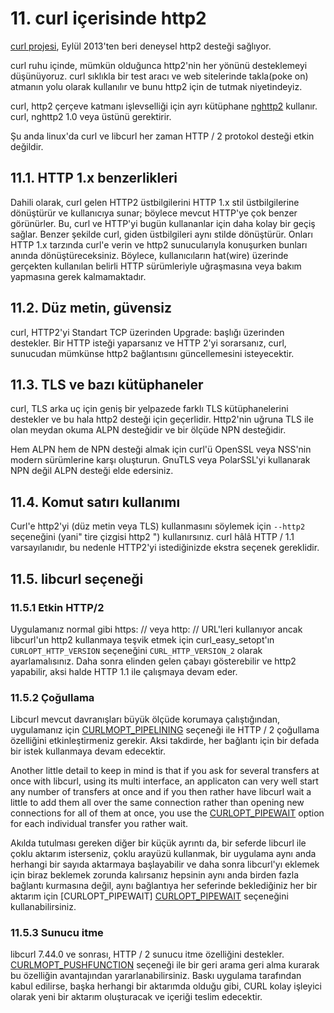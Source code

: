 # 11. curl içerisinde http2

[curl projesi](http://curl.haxx.se/), Eylül 2013'ten beri deneysel http2 desteği sağlıyor.

curl ruhu içinde, mümkün olduğunca http2'nin her yönünü desteklemeyi düşünüyoruz. curl sıklıkla bir test aracı ve web sitelerinde takla(poke on) atmanın yolu olarak kullanılır ve bunu http2 için de tutmak niyetindeyiz.

curl, http2 çerçeve katmanı işlevselliği için ayrı kütüphane [nghttp2](https://nghttp2.org/) kullanır. curl, nghttp2 1.0 veya üstünü gerektirir.

Şu anda linux'da curl ve libcurl her zaman HTTP / 2 protokol desteği etkin değildir.

## 11.1. HTTP 1.x benzerlikleri

Dahili olarak, curl gelen HTTP2 üstbilgilerini HTTP 1.x stil üstbilgilerine dönüştürür ve kullanıcıya sunar; böylece mevcut HTTP'ye çok benzer görünürler. Bu, curl ve HTTP'yi bugün kullananlar için daha kolay bir geçiş sağlar. Benzer şekilde curl, giden üstbilgileri aynı stilde dönüştürür. Onları HTTP 1.x tarzında curl'e verin ve http2 sunucularıyla konuşurken bunları anında dönüştüreceksiniz. Böylece, kullanıcıların hat(wire) üzerinde gerçekten kullanılan belirli HTTP sürümleriyle uğraşmasına veya bakım yapmasına gerek kalmamaktadır.

## 11.2. Düz metin, güvensiz

curl, HTTP2'yi Standart TCP üzerinden Upgrade: başlığı üzerinden destekler. Bir HTTP isteği yaparsanız ve HTTP 2'yi sorarsanız, curl, sunucudan mümkünse http2 bağlantısını güncellemesini isteyecektir.

## 11.3. TLS ve bazı kütüphaneler

curl, TLS arka uç için geniş bir yelpazede farklı TLS kütüphanelerini destekler ve bu hala http2 desteği için geçerlidir.  Http2'nin uğruna TLS ile olan meydan okuma ALPN desteğidir ve bir ölçüde NPN desteğidir.

Hem ALPN hem de NPN desteği almak için curl'ü OpenSSL veya NSS'nin modern sürümlerine karşı oluşturun. GnuTLS veya PolarSSL'yi kullanarak NPN değil ALPN desteği elde edersiniz.

## 11.4. Komut satırı kullanımı

Curl'e http2'yi (düz metin veya TLS) kullanmasını söylemek için `--http2` seçeneğini (yani" tire çizgisi http2 ") kullanırsınız. curl hâlâ HTTP / 1.1 varsayılanıdır, bu nedenle HTTP2'yi istediğinizde ekstra seçenek gereklidir.

## 11.5. libcurl seçeneği

### 11.5.1 Etkin HTTP/2

Uygulamanız normal gibi https: // veya http: // URL'leri kullanıyor ancak libcurl'un http2 kullanmaya teşvik etmek için curl_easy_setopt'ın `CURLOPT_HTTP_VERSION` seçeneğini `CURL_HTTP_VERSION_2` olarak ayarlamalısınız. Daha sonra elinden gelen çabayı gösterebilir ve http2 yapabilir, aksi halde HTTP 1.1 ile çalışmaya devam eder.

### 11.5.2 Çoğullama

Libcurl mevcut davranışları büyük ölçüde korumaya çalıştığından, uygulamanız için [CURLMOPT_PIPELINING](http://curl.haxx.se/libcurl/c/CURLMOPT_PIPELINING.html) seçeneği ile HTTP / 2 çoğullama özelliğini etkinleştirmeniz gerekir. Aksi takdirde, her bağlantı için bir defada bir istek kullanmaya devam edecektir.

Another little detail to keep in mind is that if you ask for several transfers
at once with libcurl, using its multi interface, an applicaton can very well
start any number of transfers at once and if you then rather have libcurl wait
a little to add them all over the same connection rather than opening new
connections for all of them at once, you use the
[CURLOPT_PIPEWAIT](http://curl.haxx.se/libcurl/c/CURLOPT_PIPEWAIT.html) option
for each individual transfer you rather wait.

Akılda tutulması gereken diğer bir küçük ayrıntı da, bir seferde libcurl ile çoklu aktarım isterseniz, çoklu arayüzü kullanmak, bir uygulama aynı anda herhangi bir sayıda aktarmaya başlayabilir ve daha sonra libcurl'yı eklemek için biraz beklemek zorunda kalırsanız hepsinin aynı anda birden fazla bağlantı kurmasına değil, aynı bağlantıya her seferinde beklediğiniz her bir aktarım için [CURLOPT_PIPEWAIT] [CURLOPT_PIPEWAIT](http://curl.haxx.se/libcurl/c/CURLOPT_PIPEWAIT.html) seçeneğini kullanabilirsiniz.

### 11.5.3 Sunucu itme

libcurl 7.44.0 ve sonrası, HTTP / 2 sunucu itme özelliğini destekler. [CURLMOPT_PUSHFUNCTION](http://curl.haxx.se/libcurl/c/CURLMOPT_PUSHFUNCTION.html) seçeneği ile bir geri arama geri alma kurarak bu özelliğin avantajından yararlanabilirsiniz. Baskı uygulama tarafından kabul edilirse, başka herhangi bir aktarımda olduğu gibi, CURL kolay işleyici olarak yeni bir aktarım oluşturacak ve içeriği teslim edecektir.

